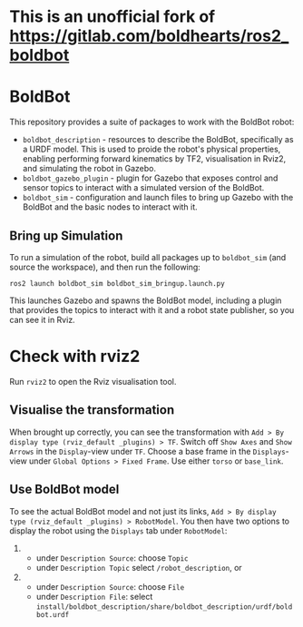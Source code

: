 # This is an unofficial fork of https://gitlab.com/boldhearts/ros2_boldbot

# BoldBot

This repository provides a suite of packages to work with the BoldBot robot:

* `boldbot_description` - resources to describe the BoldBot,
  specifically as a URDF model. This is used to proide the robot's
  physical properties, enabling performing forward kinematics by TF2,
  visualisation in Rviz2, and simulating the robot in Gazebo.
* `boldbot_gazebo_plugin` - plugin for Gazebo that exposes control and
  sensor topics to interact with a simulated version of the BoldBot.
* `boldbot_sim` - configuration and launch files to bring up Gazebo
  with the BoldBot and the basic nodes to interact with it.

## Bring up Simulation

To run a simulation of the robot, build all packages up to
`boldbot_sim` (and source the workspace), and then run the
following:

    ros2 launch boldbot_sim boldbot_sim_bringup.launch.py

This launches Gazebo and spawns the BoldBot model, including a plugin
that provides the topics to interact with it and a robot state
publisher, so you can see it in Rviz.

# Check with rviz2

Run `rviz2` to open the Rviz visualisation tool.

## Visualise the transformation

When brought up correctly, you can see the transformation with `Add >
By display type (rviz_default _plugins) > TF`. Switch off `Show Axes`
and `Show Arrows` in the `Display`-view under `TF`. Choose a base frame
in the `Displays`-view under `Global Options > Fixed Frame`. Use
either `torso` or `base_link`.

## Use BoldBot model

To see the actual BoldBot model and not just its links, `Add > By
display type (rviz_default _plugins) > RobotModel`. You then have two options 
to display the robot using the `Displays` tab under `RobotModel`:

  1. - under `Description Source`: choose `Topic`
     - under `Description Topic` select `/robot_description`, or
  2. - under `Description Source`: choose `File` 
     - under `Description File`: select 
       `install/boldbot_description/share/boldbot_description/urdf/boldbot.urdf` 
